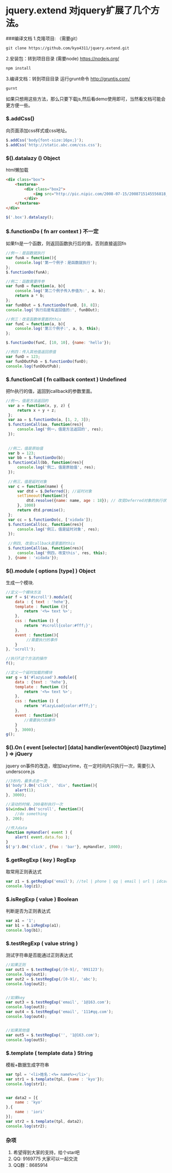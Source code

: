 # jquery.extend 对jquery扩展了几个方法。

###编译文档
1.克隆项目: （需要git）
```html
git clone https://github.com/kyo4311/jquery.extend.git
```
2.安装包：转到项目目录 (需要node) https://nodejs.org/
```html
npm install
```
3.编译文档：转到项目目录 运行grunt命令 http://gruntjs.com/
```html
gurnt
```
如果只想用这些方法，那么只要下载js,然后看demo使用即可，当然看文档可能会更方便一些。

### $.addCss()
向页面添加css样式或css地址。
```js
$.addCss('body{font-size:16px;}');
$.addCss('http://static.abc.com/css.css');
```


### $().datalazy () Object
html懒加载
```html
<div class="box">
    <textarea>
        <div class="box2">
            <img src="http://pic.nipic.com/2008-07-15/2008715145556818_2.jpg" width="100%" />
        </div>
    </textarea>
</div>
```

```js
$('.box').datalazy();
```



### $.functionDo ( fn  arr  context ) 不一定
如果fn是一个函数，则返回函数执行后的值，否则直接返回fn
```js
//例一：是函数就执行
var funA = function(){
    console.log('第一个例子：是函数就执行');
};
$.functionDo(funA);

//例二：函数需要传参
var funB = function(a, b){
    console.log('第二个例子传入参值为:', a, b);
    return a * b;
};
var funBOut = $.functionDo(funB, [8, 8]);
console.log('执行后是有返回值的:', funBOut);

//例三：改变函数体里面的this
var funC = function(a, b){
    console.log('第三个例子:', a, b, this);
};

$.functionDo(funC, [10, 10], {name: 'hello'});

//例四：传入其他值返回原值
var funD = 123;
var funDOutPub = $.functionDo(funD);
console.log(funDOutPub);
```
### $.functionCall ( fn  callback  context ) Undefined
把fn执行的值，返回到callback的参数里面。
```js
//例一，值是方法返回的
 var a = function(x, y, z) {
     return x + y + z;
 };
 var aa = $.functionDo(a, [1, 2, 3]);
 $.functionCall(aa, function(res){
     console.log('例一，值是方法返回的', res);
 });
 
 
 //例二，值是原始值
 var b = 123;
 var bb = $.functionDo(b);
 $.functionCall(bb, function(res){
     console.log('例二，值是原始值', res);
 });
 
 //例三，值是延时对象
 var c = function(name) {
     var dtd = $.Deferred(); //延时对象
     setTimeout(function(){
         dtd.resolve({name: name, age : 18}); // 改变Deferred对象的执行状态
     }, 1000)     
     return dtd.promise();
 };
 var cc = $.functionDo(c, ['xidada']);
 $.functionCall(cc, function(res){
     console.log('例三，值是延时对象', res);
 });
 
 //例四, 改变callback是里面的this
 $.functionCall(aa, function(res){
     console.log('例四，改变this', res, this);
 }, {name : 'xidada'});
```



### $().module ( options  [type] ) Object
生成一个模块.
```js
//定义一个模块方法
var f = $('#scroll').module({
    data : { text : 'hehe'},
    template : function (){
        return '<%= text %>';
    },
    css : function () {
        return '#scroll{color:#fff;}';
    },
    event : function(){
         //需要执行的事件
    }
}, 'scroll');

//执行f这个方法的操作
f();

//定义一个延时加载的模块
var g = $('#lazyLoad').module({
    data : {text : 'hehe'},
    template : function (){
        return '<%= text %>';
    },
    css : function () {
        return '#lazyLoad{color:#fff;}';
    },
    event : function(){
        //需要执行的事件
    }
    }, 3000);
g();
```

### $().On ( event  [selector]  [data]  handler(eventObject)  [lazytime] ) => jQuery
jquery on事件的改造，增加lazytime，在一定时间内只执行一次，需要引入underscore.js
```js
//3秒内，最多点击一次
$('body').On('click', 'div', function(){
    alert(1);
}, 3000);

//滚动的时候，200毫秒执行一次
$(window).On('scroll', function(){
    //do something
}, 200);

//传入data
function myHandler( event ) {
    alert( event.data.foo );
}
$('p').On('click', {foo : 'bar'}, myHandler, 1000);
```
### $.getRegExp ( key ) RegExp
取常用正则表达式
```js
var z1 = $.getRegExp('email'); //tel | phone | qq | email | url | idcard
console.log(z1);
```

### $.isRegExp ( value ) Boolean
判断是否为正则表达式
```js
var a1 = '1';
var b1 = $.isRegExp(a1);
console.log(b1);
```

### $.testRegExp ( value  string )
测试字符串是否能通过正则表达式
```js
//如果正则
var out1 = $.testRegExp(/[0-9]/, '091123');
console.log(out1);
var out2 = $.testRegExp(/[0-9]/, 'abc');
console.log(out2);


//如果key
var out3 = $.testRegExp('email', '1@163.com');
console.log(out3);
var out4 = $.testRegExp('email', '111#qq.com');
console.log(out4);


//如果其他值
var out5 = $.testRegExp('', '1@163.com');
console.log(out5);
```

### $.template ( template  data ) String
模板+数据生成字符串

```js
var tpl = '<li>姓名：<%= name%></li>';
var str1 = $.template(tpl, {name : 'kyo'});
console.log(str1);


var data2 = [{
    name : 'kyo'
},{
    name : 'iori'
}];
var str2 = $.template(tpl, data2);
console.log(str2);
```

### 杂项
1. 希望得到大家的支持，给个star吧
2. QQ: 9169775 大家可以一起交流
3. QQ群：8685914 





